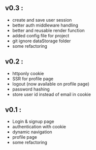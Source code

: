 ## v0.3 :

- create and save user session
- better auth middleware handling
- better and reusable render function
- added config file for project
- git ignore dataStorage folder
- some refactoring

## v0.2 :

- httponly cookie
- SSR for profile page
- logout (now available on profile page)
- password hashing
- store user id instead of email in cookie

## v0.1 :

- Login & signup page
- authentication with cookie
- dynamic navigation
- profile page
- some refactoring
